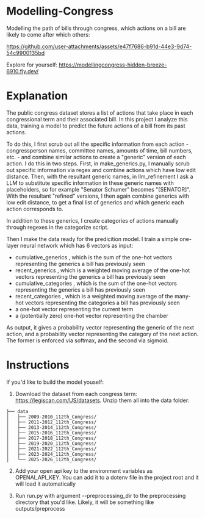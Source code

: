 # Modelling-Congress

Modelling the path of bills through congress, which actions on a bill are likely to come after which others:

https://github.com/user-attachments/assets/e47f7686-b91d-44e3-9d74-54c9900135bd

Explore for yourself:
https://modellingcongress-hidden-breeze-6910.fly.dev/

# Explanation

The public congress dataset stores a list of actions that take place in each congressional term and their associated bill. In this project I analyze this data, training a model to predict the future actions of a bill from its past actions.

To do this, I first scrub out all the specific information from each action - congressperson names, committee names, amounts of time, bill numbers, etc. - and combine similar actions to create a "generic" version of each action. I do this in two steps. First, in make_generics.py, I manually scrub out specific information via regex and combine actions which have low edit distance. Then, with the resultant generic names, in llm_refinement I ask a LLM to substitute specific information in these generic names with placeholders, so for example "Senator Schumer" becomes "\[SENATOR\]". With the resultant "refined" versions, I then again combine generics with low edit distance, to get a final list of generics and which generic each action corresponds to.

In addition to these generics, I create categories of actions manually through regexes in the categorize script.

Then I make the data ready for the predicition model. I train a simple one-layer neural network which has 6 vectors as input:

-   cumulative_generics , which is the sum of the one-hot vectors representing the generics a bill has previously seen
-   recent_generics , which is a weighted moving average of the one-hot vectors representing the generics a bill has previously seen
-   cumulative_categories , which is the sum of the one-hot vectors representing the generics a bill has previously seen
-   recent_categories , which is a weighted moving average of the many-hot vectors representing the categories a bill has previously seen
-   a one-hot vector representing the current term
-   a (potentially zero) one-hot vector representing the chamber

As output, it gives a probability vector representing the generic of the next action, and a probability vector representing the category of the next action. The former is enforced via softmax, and the second via sigmoid.

# Instructions

If you'd like to build the model youself:

1. Download the dataset from each congress term: https://legiscan.com/US/datasets. Unzip them all into the data folder:

```text
├── data
│   ├── 2009-2010_112th_Congress/
│   ├── 2011-2012_112th_Congress/
│   ├── 2013-2014_112th_Congress/
│   ├── 2015-2016_112th_Congress/
│   ├── 2017-2018_112th_Congress/
│   ├── 2019-2020_112th_Congress/
│   ├── 2021-2022_112th_Congress/
│   ├── 2023-2024_112th_Congress/
│   └── 2025-2026_112th_Congress/
```

2. Add your open api key to the environment variables as OPENAI_API_KEY. You can add it to a dotenv file in the project root and it will load it automatically

3. Run run.py with argument --preprocessing_dir to the preprocessing directory that you'd like. Likely, it will be something like outputs/preprocess
